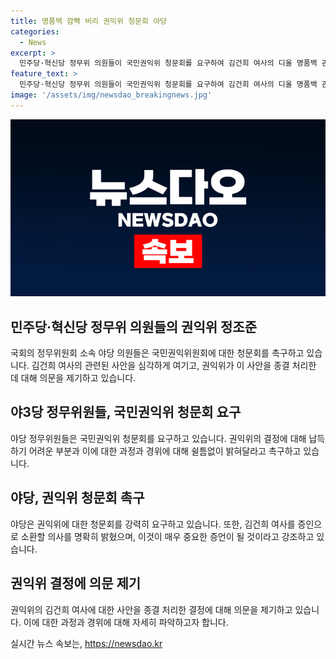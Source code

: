 ```yaml
---
title: 명품백 깜빡 비리 권익위 청문회 야당
categories:
  - News
excerpt: >
  민주당·혁신당 정무위 의원들이 국민권익위 청문회를 요구하여 김건희 여사의 디올 명품백 관련 사건을 놓고 논란이 확산되고 있습니다. 야3당 정무위원들은 권익위를 비판하며, 김건희 여사와 관련된 사안을 철저히 조사하고 문제점을 밝혀야 한다고 주장했습니다. 권익위는 김 여사의 명품백 수수 의혹 관련 비위 신고 사건을 위반 사항 없음으로 종결 처리했지만, 이에 대한 의문이 제기되고 있습니다. 민주·야당 의원들은 청문회가 열릴 경우 김 여사를 증인으로 소환할 의향을 밝히며 논란이 계속되고 있습니다.
feature_text: >
  민주당·혁신당 정무위 의원들이 국민권익위 청문회를 요구하여 김건희 여사의 디올 명품백 관련 사건을 놓고 논란이 확산되고 있습니다. 야3당 정무위원들은 권익위를 비판하며, 김건희 여사와 관련된 사안을 철저히 조사하고 문제점을 밝혀야 한다고 주장했습니다. 권익위는 김 여사의 명품백 수수 의혹 관련 비위 신고 사건을 위반 사항 없음으로 종결 처리했지만, 이에 대한 의문이 제기되고 있습니다. 민주·야당 의원들은 청문회가 열릴 경우 김 여사를 증인으로 소환할 의향을 밝히며 논란이 계속되고 있습니다.
image: '/assets/img/newsdao_breakingnews.jpg'
---
```


<p><img src="/assets/img/newsdao_breakingnews.jpg" alt="implanttips 속보" /></p>

<h2 data-ke-size="size26">민주당·혁신당 정무위 의원들의 권익위 정조준</h2>

<p>국회의 정무위원회 소속 야당 의원들은 국민권익위원회에 대한 청문회를 촉구하고 있습니다. 김건희 여사의 관련된 사안을 심각하게 여기고, 권익위가 이 사안을 종결 처리한 데 대해 의문을 제기하고 있습니다.</p>

<p data-ke-size="size16"></p>

<h2 data-ke-size="size26">야3당 정무위원들, 국민권익위 청문회 요구</h2>

<p>야당 정무위원들은 국민권익위 청문회를 요구하고 있습니다. 권익위의 결정에 대해 납득하기 어려운 부분과 이에 대한 과정과 경위에 대해 쉴틈없이 밝혀달라고 촉구하고 있습니다.</p>

<p data-ke-size="size16"></p>

<h2 data-ke-size="size26">야당, 권익위 청문회 촉구</h2>

<p>야당은 권익위에 대한 청문회를 강력히 요구하고 있습니다. 또한, 김건희 여사를 증인으로 소환할 의사를 명확히 밝혔으며, 이것이 매우 중요한 증언이 될 것이라고 강조하고 있습니다.</p>

<p data-ke-size="size16"></p>

<h2 data-ke-size="size26">권익위 결정에 의문 제기</h2>

<p>권익위의 김건희 여사에 대한 사안을 종결 처리한 결정에 대해 의문을 제기하고 있습니다. 이에 대한 과정과 경위에 대해 자세히 파악하고자 합니다.</p>

<p data-ke-size="size16"></p>
실시간 뉴스 속보는, <a href="https://newsdao.kr" rel="dofollow">https://newsdao.kr</a>


